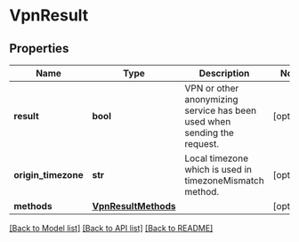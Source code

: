 # VpnResult

## Properties
Name | Type | Description | Notes
------------ | ------------- | ------------- | -------------
**result** | **bool** | VPN or other anonymizing service has been used when sending the request. | [optional] 
**origin_timezone** | **str** | Local timezone which is used in timezoneMismatch method. | [optional] 
**methods** | [**VpnResultMethods**](VpnResultMethods.md) |  | [optional] 

[[Back to Model list]](../README.md#documentation-for-models) [[Back to API list]](../README.md#documentation-for-api-endpoints) [[Back to README]](../README.md)

